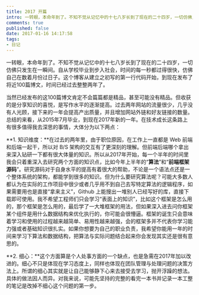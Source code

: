 ```yaml
---
title: 2017 开篇
intro: 一转眼，本命年到了。不知不觉从记忆中的十七八岁长到了现在的二十四岁，一切仿佛只发生在一瞬间。自从学校毕业到步入社会，时间的每一秒都过得很快，仿佛自己在数着月份过日子。这个博客从建立之初写的第一行代码开始，到现在发布了将近100篇博文，时间已经过去整整两年了。
comments: true
published: false
date: 2017-01-16 14:17:58
tags:
- 日记
---
```


一转眼，本命年到了。不知不觉从记忆中的十七八岁长到了现在的二十四岁，一切仿佛只发生在一瞬间。自从学校毕业到步入社会，时间的每一秒都过得很快，仿佛自己在数着月份过日子。这个博客从建立之初写的第一行代码开始，到现在发布了将近100篇博文，时间已经过去整整两年了。

当然已经发布的这100篇博文肯定不会篇篇都是精品，甚至可能没有精品。但收获的是分享知识的喜悦，是写作水平的逐渐提高。过去两年网站的流量很少，几乎没有人光顾，接下来的一年会提高产出质量，并且增加网站外链和好友链接的数量。总结的来看，从2015年7月毕业，到现在2017年新的一年。在技术成长这条路上有很多值得我去深思的事情，大体分为以下两点：

**1. 知识维度：**在过去的两年里，由于职位原因，在工作上一直都是 Web 前端和后端一起干，所以对 B/S 架构的交互有了更深刻的理解。但前端后端哪个拿出来深入钻研一下都有很大体量的知识。所以从2017年开始，每一个半年的时间里我会只着重深入去研究两个方面的知识点，比如今年上半年的“**算法**”和“**前端框架源码**”。研究源码对于自身水平的提高有着很大的帮助，不论是一个语法点还是一个整体系统的架构，都能学到很多的知识。但为什么要研究算法呢？可能大多数人都认为在实际的工作项目中很少或者几乎用不到自己去写特定算法的逻辑程序，如果需要用也是直接“拿来主义”，Github 上能搜出一堆别人已经写好的库，直接下载即可使用。我不希望工程师们只会学习“表面上的知识”，比如这个框架是怎么用的，那个框架是怎么用的，最后学了一大堆框架的用法，但如果深入进去问你框架某个组件是用什么数据结构来优化执行的，你可能会很懵逼。框架的诞生只会意味着学习和使用的过程越来越简单、易用性越来越强，会的框架多并不代表你学习能力强或者基础知识很扎实。如果你想要为自己的职业负责，我希望你能用一年的时间来学习下算法和数据结构，把算法与实际问题结合起来你会发现其实还是很有意思的。

**2. 细心：**这个方面算是个人处事方面的一个缺点，也是急需在2017年加以改进的。细心不只是体现在学习态度上，同样也体现在团队管理与处理问题的决策方法上。所谓的细心其实就是让自己能够静下心来去接受去学习，抛开浮躁的想法。具体的做法因人而异。对我来说，可能先坚持的完整的看完一本书并记录一本工整的笔记是改掉不细心这个问题的第一步。

